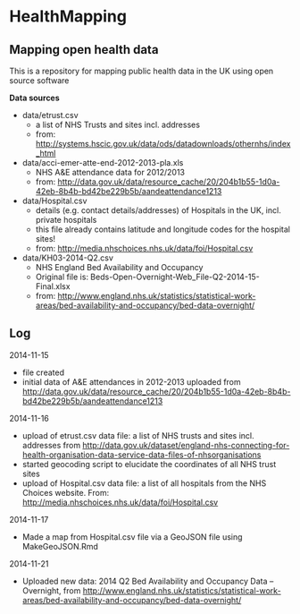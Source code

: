HealthMapping
=============

Mapping open health data
------------------------

This is a repository for mapping public health data in the UK using open source software

**Data sources**
- data/etrust.csv
  + a list of NHS Trusts and sites incl. addresses
  + from: http://systems.hscic.gov.uk/data/ods/datadownloads/othernhs/index_html
- data/acci-emer-atte-end-2012-2013-pla.xls
  + NHS A&E attendance data for 2012/2013
  + from: http://data.gov.uk/data/resource_cache/20/204b1b55-1d0a-42eb-8b4b-bd42be229b5b/aandeattendance1213
- data/Hospital.csv
  + details (e.g. contact details/addresses) of Hospitals in the UK, incl. private hospitals
  + this file already contains latitude and longitude codes for the hospital sites!
  + from: http://media.nhschoices.nhs.uk/data/foi/Hospital.csv
- data/KH03-2014-Q2.csv
  + NHS England Bed Availability and Occupancy
  + Original file is: Beds-Open-Overnight-Web_File-Q2-2014-15-Final.xlsx
  + from: http://www.england.nhs.uk/statistics/statistical-work-areas/bed-availability-and-occupancy/bed-data-overnight/
  
Log
---

2014-11-15
- file created
- initial data of A&E attendances in 2012-2013 uploaded from http://data.gov.uk/data/resource_cache/20/204b1b55-1d0a-42eb-8b4b-bd42be229b5b/aandeattendance1213

2014-11-16
- upload of etrust.csv data file: a list of NHS trusts and sites incl. addresses from http://data.gov.uk/dataset/england-nhs-connecting-for-health-organisation-data-service-data-files-of-nhsorganisations
- started geocoding script to elucidate the coordinates of all NHS trust sites
- upload of Hospital.csv data file: a list of all hospitals from the NHS Choices website. From: http://media.nhschoices.nhs.uk/data/foi/Hospital.csv

2014-11-17
- Made a map from Hospital.csv file via a GeoJSON file using MakeGeoJSON.Rmd

2014-11-21
- Uploaded new data: 2014 Q2 Bed Availability and Occupancy Data – Overnight, from http://www.england.nhs.uk/statistics/statistical-work-areas/bed-availability-and-occupancy/bed-data-overnight/